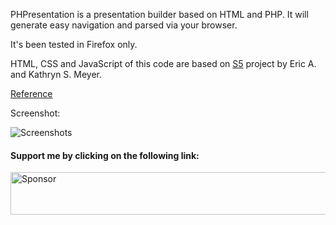 PHPresentation is a presentation builder based on HTML and PHP.
It will generate easy navigation and parsed via your browser.

It's been tested in Firefox only.

HTML, CSS and JavaScript of this code are based on [S5](http://meyerweb.com/eric/tools/s5/) project by Eric A. and Kathryn S. Meyer.

[Reference](https://github.com/omid/PHPresentation/wiki/Reference)

Screenshot:

![Screenshots](https://camo.githubusercontent.com/17cc3b962592a6912c6a38ade38e6e3e68cb6578/687474703a2f2f636c6f75642e6769746875622e636f6d2f646f776e6c6f6164732f6f6d69642f504850726573656e746174696f6e2f53637265656e73686f742d312e706e67)

#### Support me by clicking on the following link:
<a target='_blank' rel='nofollow' href='https://app.codesponsor.io/link/yi176dB11vaBowCMj8pQ4Ffs/omid/PHPresentation'>  <img alt='Sponsor' width='888' height='68' src='https://app.codesponsor.io/embed/yi176dB11vaBowCMj8pQ4Ffs/omid/PHPresentation.svg' /></a>
